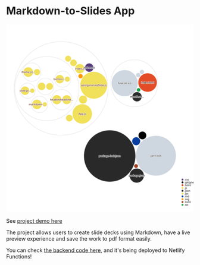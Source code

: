 # Markdown-to-Slides App

![Visualization of the codebase](./diagram.svg)

See [project demo here](https://markdown-to-slides.netlify.app)

The project allows users to create slide decks using Markdown, have a live preview experience and save the work to pdf format easily.

You can check [the backend code here](https://github.com/cyyeh/markdown-to-slides-functions), and it's being deployed to Netlify Functions!